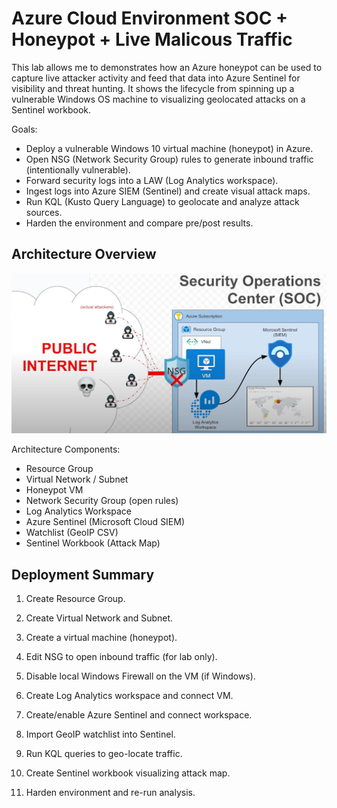 # Azure Cloud Environment SOC + Honeypot + Live Malicous Traffic
This lab allows me to demonstrates how an Azure honeypot can be used to capture live attacker activity and feed that data into Azure Sentinel for visibility and threat hunting. It shows the lifecycle from spinning up a vulnerable Windows OS machine to visualizing geolocated attacks on a Sentinel workbook.

Goals:
- Deploy a vulnerable Windows 10 virtual machine (honeypot) in Azure.
- Open NSG (Network Security Group) rules to generate inbound traffic (intentionally vulnerable).
- Forward security logs into a LAW (Log Analytics workspace).
- Ingest logs into Azure SIEM (Sentinel) and create visual attack maps.
- Run KQL (Kusto Query Language) to geolocate and analyze attack sources.
- Harden the environment and compare pre/post results.

## Architecture Overview
![Architecture Screenshot](images/Architecture.PNG)

Architecture Components:
- Resource Group
- Virtual Network / Subnet
- Honeypot VM
- Network Security Group (open rules)
- Log Analytics Workspace
- Azure Sentinel (Microsoft Cloud SIEM)
- Watchlist (GeoIP CSV)
- Sentinel Workbook (Attack Map)

## Deployment Summary
1. Create Resource Group.

2. Create Virtual Network and Subnet.

3. Create a virtual machine (honeypot).

4. Edit NSG to open inbound traffic (for lab only).

5. Disable local Windows Firewall on the VM (if Windows).

6. Create Log Analytics workspace and connect VM.

7. Create/enable Azure Sentinel and connect workspace.

8. Import GeoIP watchlist into Sentinel.

9. Run KQL queries to geo-locate traffic.

10. Create Sentinel workbook visualizing attack map.

11. Harden environment and re-run analysis.
